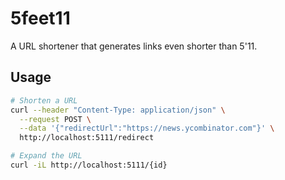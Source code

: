 # 5feet11

A URL shortener that generates links even shorter than 5'11.

## Usage
```bash
# Shorten a URL
curl --header "Content-Type: application/json" \
  --request POST \
  --data '{"redirectUrl":"https://news.ycombinator.com"}' \
  http://localhost:5111/redirect

# Expand the URL
curl -iL http://localhost:5111/{id}
```
